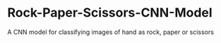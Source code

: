 # Rock-Paper-Scissors-CNN-Model
A CNN model for classifying images of hand as rock, paper or scissors
